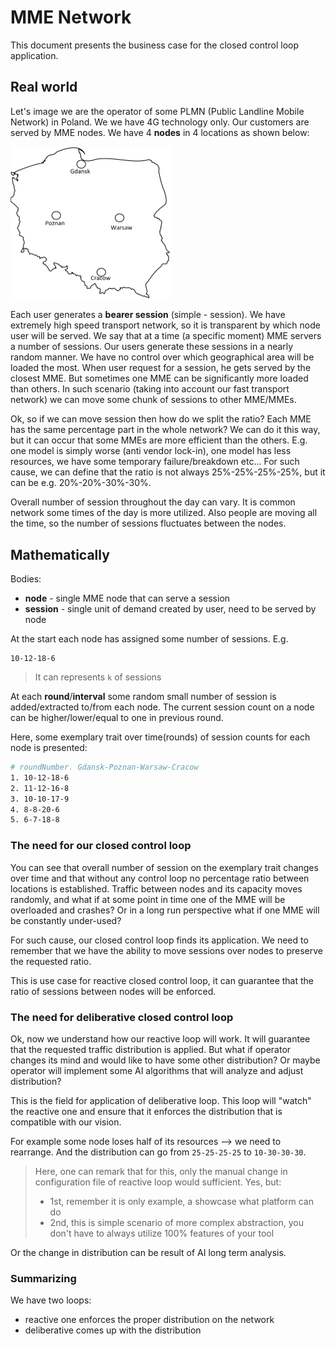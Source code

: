 # MME Network
This document presents the business case for the closed control loop application.
## Real world 

Let's image we are the operator of some PLMN (Public Landline Mobile Network) in Poland. We we have 4G technology only. Our customers are served by MME nodes. We have 4 **nodes** in 4 locations as shown below: 

<img src="img/1.png" style="zoom:25%;" />

Each user generates a **bearer session** (simple - session). We have extremely high speed transport network, so it is transparent by which node user will be served. We say that at a time (a specific moment) MME servers a number of sessions. Our users generate these sessions in a nearly random manner. We have no control over which geographical area will be loaded the most. When user request for a session, he gets served by the closest MME. But sometimes one MME can be significantly more loaded than others. In such scenario (taking into account our fast transport network) we can move some chunk of sessions to other MME/MMEs. 

Ok, so if we can move session then how do we split the ratio? Each MME has the same percentage part in the whole network? We can do it this way, but it can occur that some MMEs are more efficient than the others. E.g. one model is simply worse (anti vendor lock-in), one model has less resources, we have some temporary failure/breakdown etc... For such cause, we can define that the ratio is not always 25%-25%-25%-25%, but it can be e.g. 20%-20%-30%-30%. 

Overall number of session throughout the day can vary. It is common network some times of the day is more utilized. Also people are moving all the time, so the number of sessions fluctuates between the nodes.

## Mathematically

Bodies:
- **node** - single MME node that can serve a session
- **session** - single unit of demand created by user, need to be served by node

At the start each node has assigned some number of sessions. E.g. 
```
10-12-18-6
```
> It can represents `k` of sessions

At each **round**/**interval** some random small number of session is added/extracted to/from each node. The current session count on a node can be higher/lower/equal to one in previous round.

Here, some exemplary trait over time(rounds) of session counts for each node is presented:
```sh
# roundNumber. Gdansk-Poznan-Warsaw-Cracow
1. 10-12-18-6
2. 11-12-16-8
3. 10-10-17-9
4. 8-8-20-6
5. 6-7-18-8
```

### The need for our closed control loop

You can see that overall number of session on the exemplary trait changes over time and that without any control loop no percentage ratio between locations is established. Traffic between nodes and its capacity moves randomly, and what if at some point in time one of the MME will be overloaded and crashes? Or in a long run perspective what if  one MME will be constantly under-used?

For such cause, our closed control loop finds its application. We need to remember that we have the ability to move sessions over nodes to preserve the requested ratio.

This is use case for reactive closed control loop, it can guarantee that the ratio of sessions between nodes will be enforced.

### The need for deliberative closed control loop

Ok, now we understand how our reactive loop will work. It will guarantee that the requested traffic distribution is applied. But what if operator changes its mind and would like to have some other distribution? Or maybe operator will implement some AI algorithms that will analyze and adjust distribution?

This is the field for application of deliberative loop. This loop will "watch" the reactive one and ensure that it enforces the distribution that is compatible with our vision.

For example some node loses half of its resources --> we need to rearrange. And the distribution can go from `25-25-25-25` to `10-30-30-30`.

> Here, one can remark that for this, only the manual change in configuration file of reactive loop would sufficient. Yes, but:
> - 1st, remember it is only example, a showcase what platform can do
> - 2nd, this is simple scenario of more complex abstraction, you don't have to always utilize 100% features of your tool

Or the change in distribution can be result of AI long term analysis.

### Summarizing

We have two loops:
- reactive one enforces the proper distribution on the network
- deliberative comes up with the distribution 